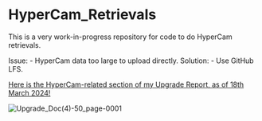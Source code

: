 # HyperCam_Retrievals

This is a very work-in-progress repository for code to do HyperCam retrievals.

Issue: - HyperCam data too large to upload directly. Solution: - Use GitHub LFS.

[Here is the HyperCam-related section of my Upgrade Report, as of 18th March 2024!](https://github.com/EkulRF/HyperCam_Retrievals/files/14636923/Upgrade_Doc-67-76.pdf)

![Upgrade_Doc(4)-50_page-0001](https://github.com/EkulRF/HyperCam_Retrievals/assets/87760589/d6c4bbe4-8542-4d49-be4c-55c3ce8f0f0b)
